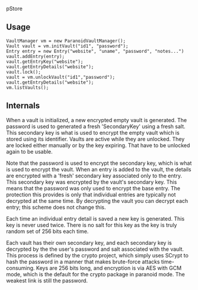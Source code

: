 pStore

## Usage ##

    VaultManager vm = new ParanoidVaultManager();
    Vault vault = vm.initVault("id1", "password");
    Entry entry = new Entry("website", "uname", "password", "notes...")
    vault.addEntry(entry);
    vault.getEntryKey("website");
    vault.getEntryDetails("website");
    vault.lock();
    vault = vm.unlockVault("id1","password");
    vault.getEntryDetails("website");
    vm.listVaults();

## Internals ##

When a vault is initialized, a new encrypted empty vault
is generated. The password is used to generated a fresh 'SecondaryKey'
using a fresh salt. This secondary key is what is used to encrypt the empty vault
which is stored using its identifier.
Vaults are active while they are unlocked. They are locked
either manually or by the key expiring. That have to be unlocked
again to be usable.

Note that the password is used to encrypt the secondary key,
which is what is used to encrypt the vault. When an entry is added
to the vault, the details are encrypted with a 'fresh' secondary
key associated only to the entry. This secondary key was encrypted
by the vault's secondary key. This means that the password was only
used to encrypt the base entry. The protection this provides is only
that individual entries are typically not decrypted at the same time. By
decrypting the vault you can decrypt each entry; this scheme does not change
this.

Each time an individual entry detail is saved a new key is generated. This
key is never used twice. There is no salt for this key as the key is truly
random set of 256 bits each time.

Each vault has their own secondary key, and each secondary key is decrypted
by the the user's password and salt associated with the vault. This process
is defined by the crypto project, which simply uses SCrypt to hash the password
in a manner that makes brute-force attacks time-consuming. Keys are 256 bits
long, and encryption is via AES with GCM mode, which is the default for the
crypto package in paranoid mode. The weakest link is still the password.